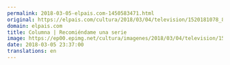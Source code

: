 ```yaml
---
permalink: 2018-03-05-elpais.com-1450583471.html
original: https://elpais.com/cultura/2018/03/04/television/1520181078_881244.html#?ref=rss&format=simple&link=link
domain: elpais.com
title: Columna | Recomiéndame una serie
image: https://ep00.epimg.net/cultura/imagenes/2018/03/04/television/1520181078_881244_1520256876_rrss_normal.jpg
date: 2018-03-05 23:37:00
translations: en
---
```



